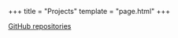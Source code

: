+++
title = "Projects"
template = "page.html"
+++

[GitHub repositories](https://gh.jschwabe.site?tab=repositories)

